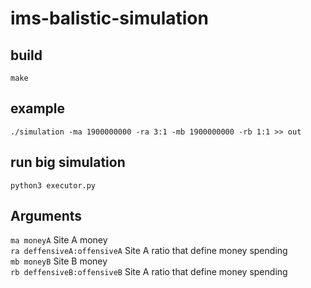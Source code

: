 # ims-balistic-simulation


## build
```make```


## example  
```./simulation -ma 1900000000 -ra 3:1 -mb 1900000000 -rb 1:1 >> out```


## run big simulation 
```python3 executor.py```


## Arguments
`ma moneyA`                  Site A money   
`ra deffensiveA:offensiveA`  Site A ratio that define money spending <br> 
`mb moneyB`                  Site B money <br> 
`rb deffensiveB:offensiveB`  Site A ratio that define money spending  <br> 
